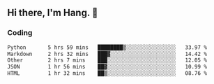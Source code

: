 ## Hi there, I'm Hang. 👋

### Coding

<!--START_SECTION:waka-->

```txt
Python       5 hrs 59 mins   ████████▒░░░░░░░░░░░░░░░░   33.97 %
Markdown     2 hrs 32 mins   ███▓░░░░░░░░░░░░░░░░░░░░░   14.42 %
Other        2 hrs 7 mins    ███░░░░░░░░░░░░░░░░░░░░░░   12.05 %
JSON         1 hr 56 mins    ██▓░░░░░░░░░░░░░░░░░░░░░░   10.99 %
HTML         1 hr 32 mins    ██▒░░░░░░░░░░░░░░░░░░░░░░   08.76 %
```

<!--END_SECTION:waka-->
